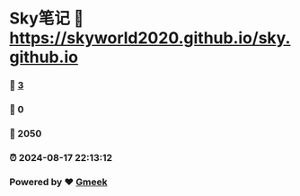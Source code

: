# Sky笔记 :link: https://skyworld2020.github.io/sky.github.io 
### :page_facing_up: [3](https://skyworld2020.github.io/sky.github.io/tag.html) 
### :speech_balloon: 0 
### :hibiscus: 2050 
### :alarm_clock: 2024-08-17 22:13:12 
### Powered by :heart: [Gmeek](https://github.com/Meekdai/Gmeek)
